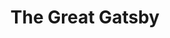 ---
title: The Great Gatsby
updated: 2017-10-21 18:53
published: true
category: Literature
tag: [Novel, Fitzgerald]
permalink: "/project/p1"
type: project
---